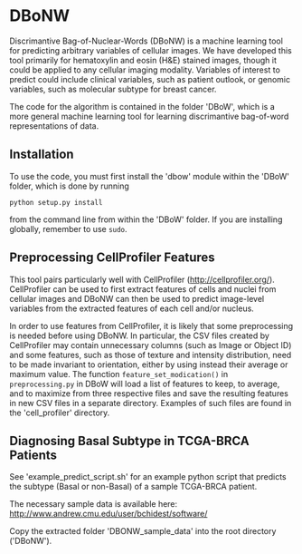 # DBoNW

Discrimantive Bag-of-Nuclear-Words (DBoNW) is a machine learning tool for predicting arbitrary variables of cellular images. We have developed this tool primarily for hematoxylin and eosin (H&E) stained images, though it could be applied to any cellular imaging modality. Variables of interest to predict could include clinical variables, such as patient outlook, or genomic variables, such as molecular subtype for breast cancer.

The code for the algorithm is contained in the folder 'DBoW', which is a more general machine learning tool for learning discrimantive bag-of-word representations of data. 

## Installation

To use the code, you must first install the 'dbow' module within the 'DBoW' folder, which is done by running
```
python setup.py install
```
from the command line from within the 'DBoW' folder. If you are installing globally, remember to use `sudo`.

## Preprocessing CellProfiler Features

This tool pairs particularly well with CellProfiler (http://cellprofiler.org/). CellProfiler can be used to first extract features of cells and nuclei from cellular images and DBoNW can then be used to predict image-level variables from the extracted features of each cell and/or nucleus.

In order to use features from CellProfiler, it is likely that some preprocessing is needed before using DBoNW. In particular, the CSV files created by CellProfiler may contain unnecessary columns (such as Image or Object ID) and some features, such as those of texture and intensity distribution, need to be made invariant to orientation, either by using instead their average or maximum value. The function `feature_set_modication()` in `preprocessing.py` in DBoW will load a list of features to keep, to average, and to maximize from three respective files and save the resulting features in new CSV files in a separate directory. Examples of such files are found in the 'cell\_profiler' directory.

## Diagnosing Basal Subtype in TCGA-BRCA Patients

See 'example\_predict\_script.sh' for an example python script that predicts the subtype (Basal or non-Basal) of a sample TCGA-BRCA patient.

The necessary sample data is available here:
http://www.andrew.cmu.edu/user/bchidest/software/

Copy the extracted folder 'DBONW\_sample\_data' into the root directory ('DBoNW').
